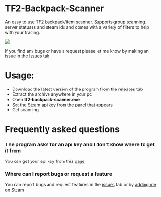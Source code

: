 # TF2-Backpack-Scanner
An easy to use TF2 backpack/item scanner.
Supports group scanning, server statuses and steam ids and comes with a variety of filters to help with your trading.

![](https://i.imgur.com/96e3YL4.png)

If you find any bugs or have a request please let me know by making an issue in the [Issues](https://github.com/AleXu224/TF2-Backpack-Scanner/issues) tab

# Usage:
- Download the latest version of the program from the [releases](https://github.com/AleXu224/TF2-Backpack-Scanner/releases) tab
- Extract the archive anywhere in your pc
- Open **tf2-backpack-scanner.exe**
- Set the Steam api key from the panel that appears
- Get scanning

# Frequently asked questions

### The program asks for an api key and I don't know where to get it from
You can get your api key from this [page](https://steamcommunity.com/dev/apikey)

### Where can I report bugs or request a feature
You can report bugs and request features in the [issues](https://github.com/AleXu224/TF2-Backpack-Scanner/issues) tab or by [adding me on Steam](http://steamcommunity.com/id/Squizell/)
